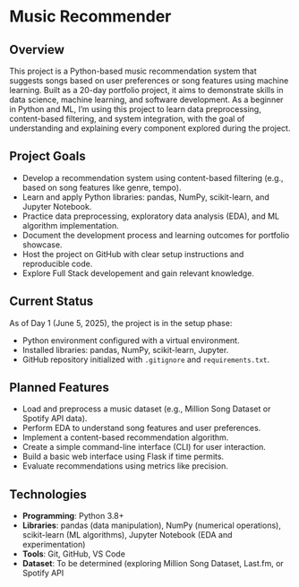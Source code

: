 # Music Recommender

## Overview
This project is a Python-based music recommendation system that suggests songs based on user preferences or song features using machine learning. Built as a 20-day portfolio project, it aims to demonstrate skills in data science, machine learning, and software development. As a beginner in Python and ML, I’m using this project to learn data preprocessing, content-based filtering, and system integration, with the goal of understanding and explaining every component explored during the project.

## Project Goals
- Develop a recommendation system using content-based filtering (e.g., based on song features like genre, tempo).
- Learn and apply Python libraries: pandas, NumPy, scikit-learn, and Jupyter Notebook.
- Practice data preprocessing, exploratory data analysis (EDA), and ML algorithm implementation.
- Document the development process and learning outcomes for portfolio showcase.
- Host the project on GitHub with clear setup instructions and reproducible code.
- Explore Full Stack developement and gain relevant knowledge. 

## Current Status
As of Day 1 (June 5, 2025), the project is in the setup phase:
- Python environment configured with a virtual environment.
- Installed libraries: pandas, NumPy, scikit-learn, Jupyter.
- GitHub repository initialized with `.gitignore` and `requirements.txt`.

## Planned Features
- Load and preprocess a music dataset (e.g., Million Song Dataset or Spotify API data).
- Perform EDA to understand song features and user preferences.
- Implement a content-based recommendation algorithm.
- Create a simple command-line interface (CLI) for user interaction.
- Build a basic web interface using Flask if time permits.
- Evaluate recommendations using metrics like precision.

## Technologies
- **Programming**: Python 3.8+
- **Libraries**: pandas (data manipulation), NumPy (numerical operations), scikit-learn (ML algorithms), Jupyter Notebook (EDA and experimentation)
- **Tools**: Git, GitHub, VS Code
- **Dataset**: To be determined (exploring Million Song Dataset, Last.fm, or Spotify API
  
